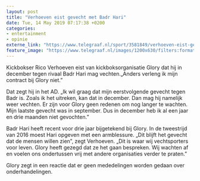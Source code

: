 ```yaml
---
layout: post
title: "Verhoeven eist gevecht met Badr Hari"
date: Tue, 14 May 2019 07:17:38 +0200
categories: 
- entertainment 
- opinie 
externe_link: "https://www.telegraaf.nl/sport/3581849/verhoeven-eist-gevecht-met-badr-hari"
feature_image: "https://www.telegraaf.nl/images/1200x630/filters:format(jpeg):quality(80)/cdn-kiosk-api.telegraaf.nl/bf9e9ee0-7607-11e9-85a2-02c309bc01c1.jpg"
---
```


<p class="intro">Kickbokser Rico Verhoeven eist van kickboksorganisatie Glory dat hij in december tegen rivaal Badr Hari mag vechten.„Anders verleng ik mijn contract bij Glory niet.”</p> <p>Dat zegt hij in het AD. „Ik wil graag dat mijn eerstvolgende gevecht tegen Badr is. Zoals ik het uitreken, kan dat in december. Dan mag hij namelijk weer vechten. Er zijn voor Glory geen redenen om nog langer te wachten. Mijn laatste gevecht was in september. Dus in december heb ik al een jaar en drie maanden niet gevochten.”</p><p>Badr Hari heeft recent voor drie jaar bijgetekend bij Glory. In de tweestrijd van 2016 moest Hari opgeven met een armblessure. „Dit blijft het gevecht dat de mensen willen zien”, zegt Verhoeven. „Dit is waar wij vechtsporters voor leven. Glory heeft gezegd dat ze het gaan bespreken. Wij wachten af en voelen ons ondertussen vrij met andere organisaties verder te praten.”</p><p>Glory zegt in een reactie dat er geen mededelingen worden gedaan over onderhandelingen.</p>
